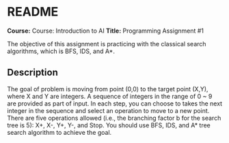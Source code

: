 README
===

**Course:** Course: Introduction to AI
**Title:** Programming Assignment #1

The objective of this assignment is practicing with the classical search algorithms, which is BFS, IDS, and A*.
## Description
The goal of problem is moving from point (0,0) to the target point (X,Y), where X and Y are integers. A sequence of integers in the range of 0 ~ 9 are provided as part of input. In each step, you can choose to takes the next integer in the sequence and select an operation to move to a new point. There are five operations allowed (i.e., the branching factor b for the search tree is 5): X+, X-, Y+, Y-, and Stop. You should use BFS, IDS, and A* tree search algorithm to achieve the goal.
